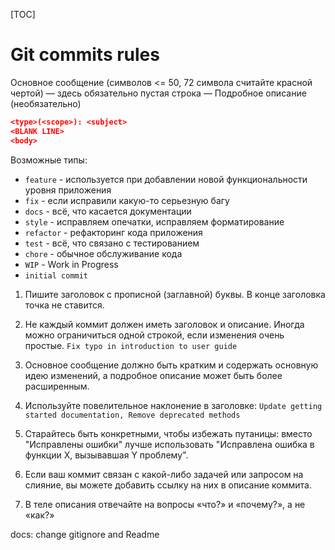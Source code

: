 [TOC]

# Git commits rules

Основное сообщение (символов <= 50, 72 символа считайте красной чертой)
— здесь обязательно пустая строка —
Подробное описание (необязательно)

```json
<type>(<scope>): <subject>
<BLANK LINE>
<body>
```

Возможные типы:

- `feature` - используется при добавлении новой функциональности уровня приложения
- `fix` - если исправили какую-то серьезную багу
- `docs` - всё, что касается документации
- `style` - исправляем опечатки, исправляем форматирование
- `refactor` - рефакторинг кода приложения
- `test` - всё, что связано с тестированием
- `chore` - обычное обслуживание кода
- `WIP` - Work in Progress
- `initial commit`

1. Пишите заголовок с прописной (заглавной) буквы. В конце заголовка точка не ставится.

2. Не каждый коммит должен иметь заголовок и описание. Иногда можно ограничиться одной строкой, если изменения очень простые.
`Fix typo in introduction to user guide`

3. Основное сообщение должно быть кратким и содержать основную идею изменений, а подробное описание может быть более расширенным.

4. Используйте повелительное наклонение в заголовке:
`Update getting started documentation, Remove deprecated methods`

5. Старайтесь быть конкретными, чтобы избежать путаницы: вместо "Исправлены ошибки" лучше использовать "Исправлена ошибка в функции X, вызывавшая Y проблему".

6. Если ваш коммит связан с какой-либо задачей или запросом на слияние, вы можете добавить ссылку на них в описание коммита.

7. В теле описания отвечайте на вопросы «что?» и «почему?», а не «как?»


docs: change gitignore and Readme